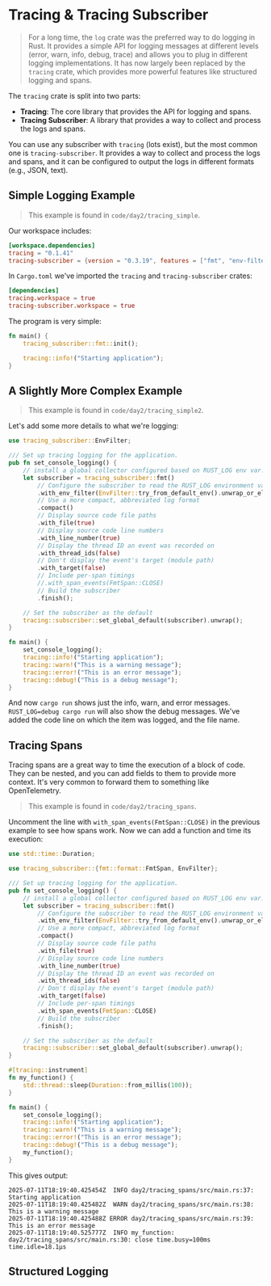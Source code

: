 # Tracing & Tracing Subscriber

> For a long time, the `log` crate was the preferred way to do logging in Rust. It provides a simple API for logging messages at different levels (error, warn, info, debug, trace) and allows you to plug in different logging implementations. It has now largely been replaced by the `tracing` crate, which provides more powerful features like structured logging and spans.

The `tracing` crate is split into two parts:
- **Tracing**: The core library that provides the API for logging and spans.
- **Tracing Subscriber**: A library that provides a way to collect and process the logs and spans.

You can use any subscriber with `tracing` (lots exist), but the most common one is `tracing-subscriber`. It provides a way to collect and process the logs and spans, and it can be configured to output the logs in different formats (e.g., JSON, text).

## Simple Logging Example

> This example is found in `code/day2/tracing_simple`.

Our workspace includes:

```toml
[workspace.dependencies]
tracing = "0.1.41"
tracing-subscriber = {version = "0.3.19", features = ["fmt", "env-filter", "json"]}
```

In `Cargo.toml` we've imported the `tracing` and `tracing-subscriber` crates:

```toml
[dependencies]
tracing.workspace = true
tracing-subscriber.workspace = true
```

The program is very simple:

```rust
fn main() {
    tracing_subscriber::fmt::init();

    tracing::info!("Starting application");
}
```

## A Slightly More Complex Example

> This example is found in `code/day2/tracing_simple2`.

Let's add some more details to what we're logging:

```rust
use tracing_subscriber::EnvFilter;

/// Set up tracing logging for the application.
pub fn set_console_logging() {
    // install a global collector configured based on RUST_LOG env var.
    let subscriber = tracing_subscriber::fmt()
        // Configure the subscriber to read the RUST_LOG environment variable
        .with_env_filter(EnvFilter::try_from_default_env().unwrap_or_else(|_| EnvFilter::new("info")))
        // Use a more compact, abbreviated log format
        .compact()
        // Display source code file paths
        .with_file(true)
        // Display source code line numbers
        .with_line_number(true)
        // Display the thread ID an event was recorded on
        .with_thread_ids(false)
        // Don't display the event's target (module path)
        .with_target(false)
        // Include per-span timings
        //.with_span_events(FmtSpan::CLOSE)
        // Build the subscriber
        .finish();

    // Set the subscriber as the default
    tracing::subscriber::set_global_default(subscriber).unwrap();
}

fn main() {
    set_console_logging();
    tracing::info!("Starting application");
    tracing::warn!("This is a warning message");
    tracing::error!("This is an error message");
    tracing::debug!("This is a debug message");
}
```

And now `cargo run` shows just the info, warn, and error messages. `RUST_LOG=debug cargo run` will also show the debug messages. We've added the code line on which the item was logged, and the file name.

## Tracing Spans

Tracing spans are a great way to time the execution of a block of code. They can be nested, and you can add fields to them to provide more context. It's very common to forward them to something like OpenTelemetry.

> This example is found in `code/day2/tracing_spans`.

Uncomment the line with `with_span_events(FmtSpan::CLOSE)` in the previous example to see how spans work. Now we can add a function and time its execution:

```rust
use std::time::Duration;

use tracing_subscriber::{fmt::format::FmtSpan, EnvFilter};

/// Set up tracing logging for the application.
pub fn set_console_logging() {
    // install a global collector configured based on RUST_LOG env var.
    let subscriber = tracing_subscriber::fmt()
        // Configure the subscriber to read the RUST_LOG environment variable
        .with_env_filter(EnvFilter::try_from_default_env().unwrap_or_else(|_| EnvFilter::new("info")))
        // Use a more compact, abbreviated log format
        .compact()
        // Display source code file paths
        .with_file(true)
        // Display source code line numbers
        .with_line_number(true)
        // Display the thread ID an event was recorded on
        .with_thread_ids(false)
        // Don't display the event's target (module path)
        .with_target(false)
        // Include per-span timings
        .with_span_events(FmtSpan::CLOSE)
        // Build the subscriber
        .finish();

    // Set the subscriber as the default
    tracing::subscriber::set_global_default(subscriber).unwrap();
}

#[tracing::instrument]
fn my_function() {
    std::thread::sleep(Duration::from_millis(100));
}

fn main() {
    set_console_logging();
    tracing::info!("Starting application");
    tracing::warn!("This is a warning message");
    tracing::error!("This is an error message");
    tracing::debug!("This is a debug message");
    my_function();
}
```

This gives output:

```
2025-07-11T18:19:40.425454Z  INFO day2/tracing_spans/src/main.rs:37: Starting application
2025-07-11T18:19:40.425482Z  WARN day2/tracing_spans/src/main.rs:38: This is a warning message
2025-07-11T18:19:40.425488Z ERROR day2/tracing_spans/src/main.rs:39: This is an error message
2025-07-11T18:19:40.525777Z  INFO my_function: day2/tracing_spans/src/main.rs:30: close time.busy=100ms time.idle=18.1µs
```

## Structured Logging


